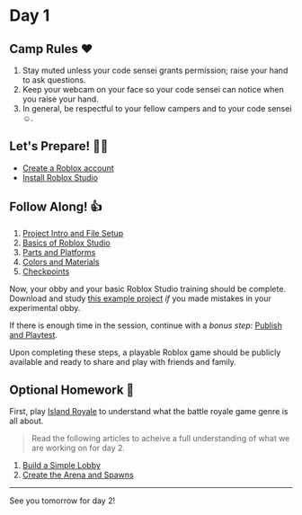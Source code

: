 # Day 1

## Camp Rules ❤
1. Stay muted unless your code sensei grants permission; raise your hand to ask questions.
1. Keep your webcam on your face so your code sensei can notice when you raise your hand.
1. In general, be respectful to your fellow campers and to your code sensei ☺.

## Let's Prepare! 🐱‍👤
* [Create a Roblox account](https://web.roblox.com/home)
* [Install Roblox Studio](https://web.roblox.com/create)

## Follow Along! 👍
1. [Project Intro and File Setup](https://education.roblox.com/resources/intro-to-studio-project-intro-file-setup)
1. [Basics of Roblox Studio](https://education.roblox.com/en-us/resources/intro-to-studio-basics-of-roblox-studio)
1. [Parts and Platforms](https://education.roblox.com/en-us/resources/intro-to-studio-parts-and-platforms)
1. [Colors and Materials](https://education.roblox.com/en-us/resources/intro-to-studio-colors-and-materials)
1. [Checkpoints](https://education.roblox.com/en-us/resources/intro-to-studio-checkpoints)

Now, your obby and your basic Roblox Studio training should be complete. Download and study [this example project](https://education.roblox.com/assets/blt140857f5257ee889/DesigningAnObby_FinishingYourLevel_End.zip) *if* you made mistakes in your experimental obby.

If there is enough time in the session, continue with a *bonus step*: [Publish and Playtest](https://education.roblox.com/en-us/resources/intro-to-studio-publish).

Upon completing these steps, a playable Roblox game should be publicly available and ready to share and play with friends and family.

## Optional Homework 📄
First, play [Island Royale](https://web.roblox.com/games/1320186298/ARENA-Island-Royale) to understand what the battle royale game genre is all about.

> Read the following articles to acheive a full understanding of what we are working on for day 2.

1. [Build a Simple Lobby](https://education.roblox.com/en-us/resources/battle-royale/project-setup#build-a-simple-lobby)
1. [Create the Arena and Spawns](https://education.roblox.com/en-us/resources/battle-royale/project-setup#create-the-arena-and-spawns)

---

See you tomorrow for day 2!